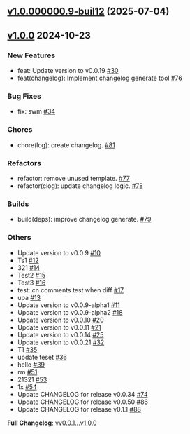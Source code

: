 ## [v1.0.000000.9-buil12](https://github.com/openimsdk/actions-test/releases/tag/v1.0.000000.9-buil12) 	(2025-07-04)


## [v1.0.0](https://github.com/openimsdk/actions-test/releases/tag/v1.0.0) 2024-10-23

### New Features
* feat: Update version to v0.0.19 [#30](https://github.com/openimsdk/actions-test/pull/30)
* feat(changelog): Implement changelog generate tool [#76](https://github.com/openimsdk/actions-test/pull/76)

### Bug Fixes
* fix: swm [#34](https://github.com/openimsdk/actions-test/pull/34)

### Chores
* chore(log): create changelog. [#81](https://github.com/openimsdk/actions-test/pull/81)

### Refactors
* refactor: remove unused template. [#77](https://github.com/openimsdk/actions-test/pull/77)
* refactor(clog): update changelog logic. [#78](https://github.com/openimsdk/actions-test/pull/78)

### Builds
* build(deps): improve changelog generate. [#79](https://github.com/openimsdk/actions-test/pull/79)

### Others
* Update version to v0.0.9 [#10](https://github.com/openimsdk/actions-test/pull/10)
* Ts1 [#12](https://github.com/openimsdk/actions-test/pull/12)
* 321 [#14](https://github.com/openimsdk/actions-test/pull/14)
* Test2 [#15](https://github.com/openimsdk/actions-test/pull/15)
* Test3 [#16](https://github.com/openimsdk/actions-test/pull/16)
* test: cn comments test when diff [#17](https://github.com/openimsdk/actions-test/pull/17)
* upa [#13](https://github.com/openimsdk/actions-test/pull/13)
* Update version to v0.0.9-alpha1 [#11](https://github.com/openimsdk/actions-test/pull/11)
* Update version to v0.0.9-alpha2 [#18](https://github.com/openimsdk/actions-test/pull/18)
* Update version to v0.0.10 [#20](https://github.com/openimsdk/actions-test/pull/20)
* Update version to v0.0.11 [#21](https://github.com/openimsdk/actions-test/pull/21)
* Update version to v0.0.14 [#25](https://github.com/openimsdk/actions-test/pull/25)
* Update version to v0.0.21 [#32](https://github.com/openimsdk/actions-test/pull/32)
* T1 [#35](https://github.com/openimsdk/actions-test/pull/35)
* update teset [#36](https://github.com/openimsdk/actions-test/pull/36)
* hello [#39](https://github.com/openimsdk/actions-test/pull/39)
* rm [#51](https://github.com/openimsdk/actions-test/pull/51)
* 21321 [#53](https://github.com/openimsdk/actions-test/pull/53)
* 1x [#54](https://github.com/openimsdk/actions-test/pull/54)
* Update CHANGELOG for release v0.0.34 [#74](https://github.com/openimsdk/actions-test/pull/74)
* Update CHANGELOG for release v0.0.50 [#86](https://github.com/openimsdk/actions-test/pull/86)
* Update CHANGELOG for release v0.1.1 [#88](https://github.com/openimsdk/actions-test/pull/88)

**Full Changelog**: [vv0.0.1...v1.0.0](https://github.com/openimsdk/actions-test/compare/v0.0.1...v1.0.0)

